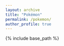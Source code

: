 ```yaml
---
layout: archive
title: "Pokémon"
permalink: /pokemon/
author_profile: true
---
```


{% include base_path %}

